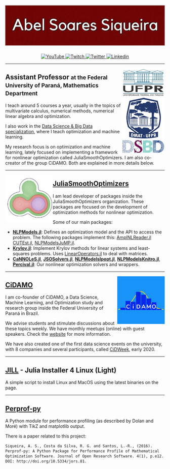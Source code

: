 # [![Abel Soares Siqueira](https://raw.githubusercontent.com/abelsiqueira/abelsiqueira/master/header.jpg)](https://abelsiqueira.github.io)

<p align="center">
  <a href="https://youtube.com/AbelSiqueira">
    <img src="https://img.shields.io/badge/-YouTube-FF0000.svg?style=flat-square&logo=youtube&logoColor=white" alt="YouTube">
  </a>
  <a href="https://twitch.tv/abelsiqueira">
    <img src="https://img.shields.io/badge/-Twitch-9146FF.svg?style=flat-square&logo=twitch&logoColor=white" alt="Twitch">
  </a>
  <a href="https://twitter.com/abel_siqueira">
    <img src="https://img.shields.io/badge/-twitter-1DA1F2.svg?style=flat-square&logo=twitter&logoColor=white" alt="Twitter">
  </a>
  <a href="https://www.linkedin.com/in/abel-siqueira/">
    <img src="https://img.shields.io/badge/-linkedIn-0077b5.svg?style=flat-square&logo=linkedin" alt="Linkedin">
  </a>
</p>

---

<p>
  <img width="135" align='right' src="https://raw.githubusercontent.com/abelsiqueira/abelsiqueira/master/logo-academic.jpg">
</p>

## Assistant Professor <small>at the Federal University of Paraná, Mathematics Department</small>

I teach around 5 courses a year, usually in the topics of multivariate calculus, numerical methods, numerical linear algebra and optimization.

I also work in the [Data Science & Big Data specialization](https://dsbd.leg.ufpr.br), where I teach optimization and machine learning.

My research focus is on optimization and machine learning, lately focused on implementing a framework for nonlinear optimization called JuliaSmoothOptimizers. I am also co-creator of the group CiDAMO. Both are explained in more details below.

---

<p>
  <a href="https://github.com/JuliaSmoothOptimizers"><img width="150" align='left' src="https://raw.githubusercontent.com/abelsiqueira/abelsiqueira/master/logo-jso.png"></a>
</p>

## [JuliaSmoothOptimizers](https://github.com/JuliaSmoothOptimizers)

I am lead developer of packages inside the JuliaSmoothOptimizers organization. These packages are focused on the development of optimization methods for nonlinear optimization.

Some of our main packages:

- [**NLPModels.jl**](https://github.com/JuliaSmoothOptimizers/NLPModels.jl): Defines an optimization model and the API to access the problem. The following packages implement this:
[AmplNLReader.jl](https://github.com/JuliaSmoothOptimizers/)
[CUTEst.jl](https://github.com/JuliaSmoothOptimizers/CUTEst.jl),
[NLPModelsJuMP.jl](https://github.com/JuliaSmoothOptimizers/NLPModelsJuMP.jl).
- [**Krylov.jl**](https://github.com/JuliaSmoothOptimizers/Krylov.jl): Implement Krylov methods for linear systems and least-squares problems. Uses [LinearOperators.jl](https://github.com/JuliaSmoothOptimizers/LinearOperators.jl) to deal with matrices.
- [**CaNNOLeS.jl**](https://github.com/JuliaSmoothOptimizers/CaNNOLeS.jl), [**JSOSolvers.jl**](https://github.com/JuliaSmoothOptimizers/JSOSolvers.jl),  [**NLPModelsIpopt.jl**](https://github.com/JuliaSmoothOptimizers/NLPModelsIpopt.jl), [**NLPModelsKnitro.jl**](https://github.com/JuliaSmoothOptimizers/NLPModelsKnitro.jl), [**Percival.jl**](https://github.com/JuliaSmoothOptimizers/Percival.jl): Our nonlinear optimization solvers and wrappers.

---

<p>
  <a href="https://cidamo.com.br"><img width="150" align='right' src="https://raw.githubusercontent.com/abelsiqueira/abelsiqueira/master/cidamo.png"></a>
</p>

## [CiDAMO](https://cidamo.com.br)

I am co-founder of CiDAMO, a Data Science, Machine Learning, and Optimization study and research group inside the Federal University of Paraná in Brazil.

We advise students and stimulate discussions about these topics weekly. We have monthly meetups (online) with guest speakers. Check the [website](https://cidamo.com.br) for more information.

We have also created one of the first data science events on the university, with 8 companies and several participants, called [CiDWeek](https://cidamo.com.br/CiDWeek/), early 2020.

---

## [JILL](https://github.com/abelsiqueira/jill) - Julia Installer 4 Linux (Light)

A simple script to install Linux and MacOS using the latest binaries on the page.

---

## [Perprof-py](https://github.com/ufpr-opt/perprof-py)

A Python module for performance profiling (as described by Dolan and Moré) with TikZ and matplotlib output.

There is a paper related to this project:

    Siqueira, A. S., Costa da Silva, R. G. and Santos, L.-R., (2016). Perprof-py: A Python Package for Performance Profile of Mathematical Optimization Software. Journal of Open Research Software. 4(1), p.e12. DOI: http://doi.org/10.5334/jors.81.
